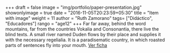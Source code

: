 +++
draft = false
image = "img/portfolio/paper-presentation.jpg"
showonlyimage = true
date = "2016-11-05T20:23:59+05:30"
title = "Item with image"
weight = 11
author = "Ruth Zamorano"
tags= ["Didáctico", "Educadores"]
rango = "age12"
+++
Far far away, behind the word mountains, far from the countries Vokalia and Consonantia, there live the blind texts. A small river named Duden flows by their place and supplies it with the necessary regelialia. It is a paradisematic country, in which roasted parts of sentences fly into your mouth.
[Ver ficha](https://miboky.es/libros/informacion/El-faro-de-los-corazones-extraviados-_-265)
<!--more-->
